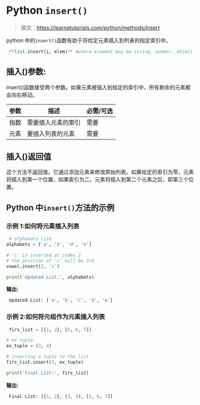 # Python `insert()`

> 原文：<https://learnetutorials.com/python/methods/insert>

python 中的`insert()`函数有助于将给定元素插入到列表的指定索引中。

```py
 **list.insert(i, elem)** #where element may be string, number, object etc. 

```

## 插入()参数:

insert()函数接受两个参数。如果元素被插入到指定的索引中，所有剩余的元素都会向右移动。

| 参数 | 描述 | 必需/可选 |
| --- | --- | --- |
| 指数 | 需要插入元素的索引 | 需要 |
| 元素 | 要插入列表的元素 | 需要 |

## 插入()返回值

这个方法不返回值。它通过添加元素来修改原始列表。如果给定的索引为零，元素将插入到第一个位置，如果索引为二，元素将插入到第二个元素之后，即第三个位置。

## Python 中`insert()`方法的示例

### 示例 1:如何将元素插入列表

```py
 # alphabets list
alphabets = ['a', 'b', 'd', 'e']

# 'c' is inserted at index 2
# the position of 'c' will be 3rd
vowel.insert(2, 'c')

print('Updated List:', alphabets) 

```

**输出:**

```py
 Updated List: ['a', 'b', 'c', 'd', 'e'] 
```

### 示例 2:如何将元组作为元素插入列表

```py
 firs_list = [{1, 2}, [5, 6, 7]]

# ex tuple
ex_tuple = (3, 4)

# inserting a tuple to the list
firs_list.insert(1, ex_tuple)

print('Final List:', firs_list) 

```

**输出:**

```py
 Final List: [{1, 2}, (3, 4), [5, 6, 7]] 
```
